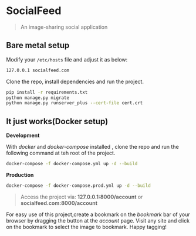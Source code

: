# SocialFeed

> An image-sharing social application


## Bare metal setup

Modify your `/etc/hosts` file and adjust it as below:

```bash
127.0.0.1 socialfeed.com
```

Clone the repo, install dependencies and run the project.
```bash
pip install -r requirements.txt
python manage.py migrate
python manage.py runserver_plus --cert-file cert.crt
```

## It just works(Docker setup)

**Development**

With *docker* and *docker-compose* installed , clone the repo and run the following command at teh root of the project.
```bash
docker-compose -f docker-compose.yml up -d --build

```

**Production**

```bash
docker-compose -f docker-compose.prod.yml up -d --build

```

> Access the project via: **127.0.0.1:8000/account** or **socialfeed.com:8000/account**


For easy use of this project,create a bookmark on the *bookmark* bar of your browser by dragging the button at the *account* page.
Visit any site and click on the bookmark to select the image to bookmark. Happy tagging!